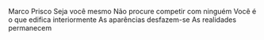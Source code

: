 Marco Prisco
Seja você mesmo
Não procure competir com ninguém
Você é o que edifica interiormente
As aparências desfazem-se
As realidades permanecem

